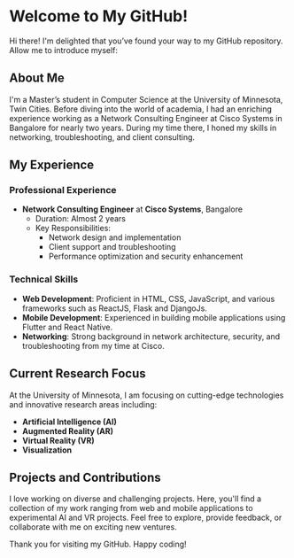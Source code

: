 # Welcome to My GitHub!

Hi there! I'm delighted that you’ve found your way to my GitHub repository. Allow me to introduce myself:

## About Me

I'm a Master’s student in Computer Science at the University of Minnesota, Twin Cities. Before diving into the world of academia, I had an enriching experience working as a Network Consulting Engineer at Cisco Systems in Bangalore for nearly two years. During my time there, I honed my skills in networking, troubleshooting, and client consulting.

## My Experience

### Professional Experience
- **Network Consulting Engineer** at **Cisco Systems**, Bangalore
  - Duration: Almost 2 years
  - Key Responsibilities:
    - Network design and implementation
    - Client support and troubleshooting
    - Performance optimization and security enhancement

### Technical Skills
- **Web Development**: Proficient in HTML, CSS, JavaScript, and various frameworks such as ReactJS, Flask and DjangoJs.
- **Mobile Development**: Experienced in building mobile applications using Flutter and React Native.
- **Networking**: Strong background in network architecture, security, and troubleshooting from my time at Cisco.

## Current Research Focus

At the University of Minnesota, I am focusing on cutting-edge technologies and innovative research areas including:
- **Artificial Intelligence (AI)**
- **Augmented Reality (AR)**
- **Virtual Reality (VR)**
- **Visualization**

## Projects and Contributions

I love working on diverse and challenging projects. Here, you'll find a collection of my work ranging from web and mobile applications to experimental AI and VR projects. Feel free to explore, provide feedback, or collaborate with me on exciting new ventures.

Thank you for visiting my GitHub. Happy coding!
